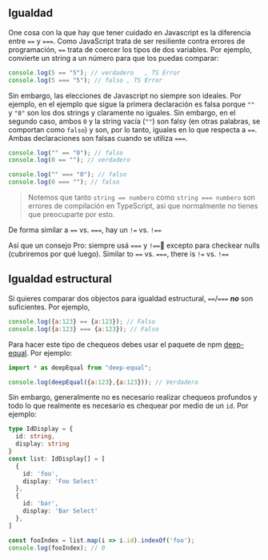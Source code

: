 ## Igualdad

One cosa con la que hay que tener cuidado en Javascript es la diferencia entre `==` y `===`. Como JavaScript trata de ser resiliente contra errores de programación, `==` trata de coercer los tipos de dos variables. Por ejemplo, convierte un string a un número para que los puedas comparar: 

```js
console.log(5 == "5"); // verdadero   , TS Error
console.log(5 === "5"); // falso , TS Error
```

Sin embargo, las elecciones de Javascript no siempre son ideales. Por ejemplo, en el ejemplo que sigue la primera declaración es falsa porque `""` y `"0"` son los dos strings y claramente no iguales. Sin embargo, en el segundo caso, ambos `0` y la string vacía (`""`) son falsy (en otras palabras, se comportan como `falso`) y son, por lo tanto, iguales en lo que respecta a `==`. Ambas declaraciones son falsas cuando se utiliza `===`.

```js
console.log("" == "0"); // falso
console.log(0 == ""); // verdadero

console.log("" === "0"); // falso
console.log(0 === ""); // falso
```

> Notemos que tanto `string == numbero` como `string === numbero`  son errores de compilación en TypeScript, asi que normalmente no tienes que preocuparte por esto.

De forma similar a `==` vs. `===`, hay un `!=` vs. `!==`

Así que un consejo Pro: siempre usá `===` y `!==` excepto para checkear nulls (cubriremos por qué luego).
Similar to `==` vs. `===`, there is `!=` vs. `!==`

## Igualdad estructural
Si quieres comparar dos objectos para igualdad estructural, `==`/`===` ***no*** son suficientes. Por ejemplo,  

```js
console.log({a:123} == {a:123}); // Falso
console.log({a:123} === {a:123}); // Falso
```
Para hacer este tipo de chequeos debes usar el paquete de npm [deep-equal](https://www.npmjs.com/package/deep-equal). Por ejemplo: 

```js
import * as deepEqual from "deep-equal";

console.log(deepEqual({a:123},{a:123})); // Verdadero
```

Sin embargo, generalmente no es necesario realizar chequeos profundos y todo lo que realmente es necesario es chequear por medio de un `id`. Por ejemplo: 

```ts
type IdDisplay = {
  id: string,
  display: string
}
const list: IdDisplay[] = [
  {
    id: 'foo',
    display: 'Foo Select'
  },
  {
    id: 'bar',
    display: 'Bar Select'
  },
]

const fooIndex = list.map(i => i.id).indexOf('foo');
console.log(fooIndex); // 0
```
